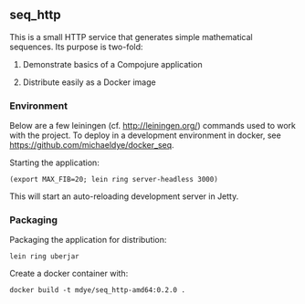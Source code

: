 ## seq_http

This is a small HTTP service that generates simple mathematical sequences. Its
purpose is two-fold:

1. Demonstrate basics of a Compojure application

2. Distribute easily as a Docker image

### Environment

Below are a few leiningen (cf. http://leiningen.org/) commands used to work with the project. To deploy in a development environment in docker, see https://github.com/michaeldye/docker_seq.

Starting the application:

    (export MAX_FIB=20; lein ring server-headless 3000)

This will start an auto-reloading development server in Jetty.

### Packaging

Packaging the application for distribution:

    lein ring uberjar

Create a docker container with:

    docker build -t mdye/seq_http-amd64:0.2.0 .
